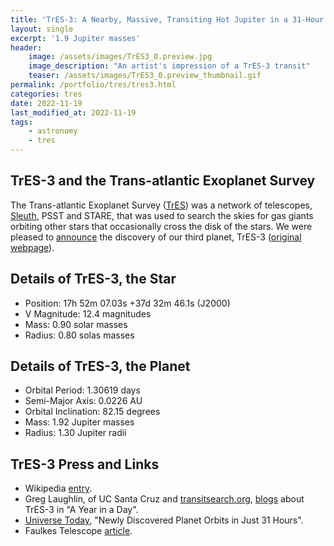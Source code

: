 ```yaml
---
title: 'TrES-3: A Nearby, Massive, Transiting Hot Jupiter in a 31-Hour Orbit'
layout: single
excerpt: '1.9 Jupiter masses'
header:
    image: /assets/images/TrES3_0.preview.jpg
    image_description: "An artist's impression of a TrES-3 transit"
    teaser: /assets/images/TrES3_0.preview_thumbnail.gif
permalink: /portfolio/tres/tres3.html
categories: tres
date: 2022-11-19
last_modified_at: 2022-11-19
tags:
    - astronomy
    - tres
---
```


## TrES-3 and the Trans-atlantic Exoplanet Survey

The Trans-atlantic Exoplanet Survey ([TrES](https://proinsias.github.io/portfolio/tres.html))
was a network of telescopes, [Sleuth](https://proinsias.github.io/portfolio/tres/sleuth.html),
PSST and STARE, that was used to search the skies for gas giants orbiting other stars
that occasionally cross the disk of the stars.
We were pleased to [announce](https://www.doi.org/10.1086/519793) the discovery of our third planet, TrES-3
([original webpage](https://web.archive.org/web/20080623114321/http://solas.dnsalias.org:8080/~ftod/tres/tres3.html)).

## Details of TrES-3, the Star

-   Position: 17h 52m 07.03s +37d 32m 46.1s (J2000)
-   V Magnitude: 12.4 magnitudes
-   Mass: 0.90 solar masses
-   Radius: 0.80 solas masses

## Details of TrES-3, the Planet

-   Orbital Period: 1.30619 days
-   Semi-Major Axis: 0.0226 AU
-   Orbital Inclination: 82.15 degrees
-   Mass: 1.92 Jupiter masses
-   Radius: 1.30 Jupiter radii

## TrES-3 Press and Links

-   Wikipedia [entry](https://en.wikipedia.org/wiki/GSC_03089-00929).
-   Greg Laughlin, of UC Santa Cruz and [transitsearch.org](https://transitsearch.org),
    [blogs](https://oklo.org/2007/05/16/a-year-in-a-day/) about TrES-3 in "A Year in a Day".
-   [Universe Today](https://www.universetoday.com/1632/newly-discovered-planet-orbits-in-just-31-hours/),
    "Newly Discovered Planet Orbits in Just 31 Hours".
-   Faulkes Telescope [article](https://web.archive.org/web/20151017042856/http://www.faulkes-telescope.com/news/1596).
